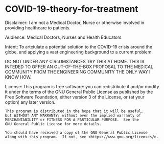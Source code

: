 # COVID-19-theory-for-treatment

Disclaimer: I am not a Medical Doctor, Nurse or otherwise involved in providing healthcare to patients. 

Audience: Medical Doctors, Nurses and Health Educators

Intent: To artciulate a potential solution to the COVID-19 crisis around the globe, and applying a vast engineering background to a current problem. 

DO NOT UNDER ANY CIRcUMSTANCES TRY THIS AT HOME. THIS IS INTEDED TO OFFER AN OUT-OF-THE-BOX PROPOSAL TO THE MEDICAL COMMUNITY FROM THE ENGINEERING COMMUNITY THE ONLY WAY I KNOW HOW. 

License:
    This program is free software: you can redistribute it and/or modify
    it under the terms of the GNU General Public License as published by
    the Free Software Foundation, either version 3 of the License, or
    (at your option) any later version.

    This program is distributed in the hope that it will be useful,
    but WITHOUT ANY WARRANTY; without even the implied warranty of
    MERCHANTABILITY or FITNESS FOR A PARTICULAR PURPOSE.  See the
    GNU General Public License for more details.

    You should have received a copy of the GNU General Public License
    along with this program.  If not, see <https://www.gnu.org/licenses/>.
